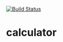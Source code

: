 [![Build Status](https://travis-ci.com/kaw393939/calculator.svg?branch=master)](https://travis-ci.com/kaw393939/calculator)

# calculator

